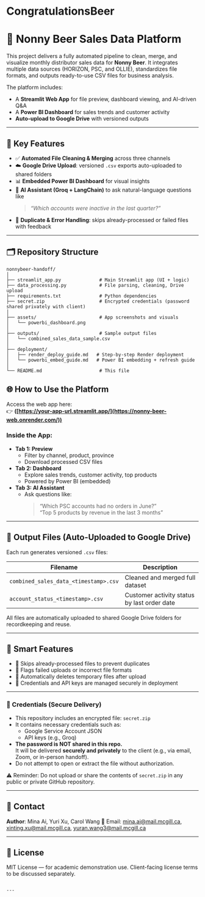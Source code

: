 # CongratulationsBeer

# 🍺 Nonny Beer Sales Data Platform

This project delivers a fully automated pipeline to clean, merge, and visualize monthly distributor sales data for **Nonny Beer**. It integrates multiple data sources (HORIZON, PSC, and OLLIE), standardizes file formats, and outputs ready-to-use CSV files for business analysis.

The platform includes:
- A **Streamlit Web App** for file preview, dashboard viewing, and AI-driven Q&A
- A **Power BI Dashboard** for sales trends and customer activity
- **Auto-upload to Google Drive** with versioned outputs

---

## 🚀 Key Features

- ✅ **Automated File Cleaning & Merging** across three channels
- ☁️ **Google Drive Upload**: versioned `.csv` exports auto-uploaded to shared folders
- 📊 **Embedded Power BI Dashboard** for visual insights
- 🤖 **AI Assistant (Groq + LangChain)** to ask natural-language questions like  
  > *“Which accounts were inactive in the last quarter?”*
- 📁 **Duplicate & Error Handling**: skips already-processed or failed files with feedback

---

## 🗂️ Repository Structure

```
nonnybeer-handoff/
│
├── streamlit_app.py              # Main Streamlit app (UI + logic)
├── data_processing.py            # File parsing, cleaning, Drive upload
├── requirements.txt              # Python dependencies
├── secret.zip                    # Encrypted credentials (password shared privately with client)
│
├── assets/                       # App screenshots and visuals
│   └── powerbi_dashboard.png
│
├── outputs/                      # Sample output files
│   └── combined_sales_data_sample.csv
│
├── deployment/
│   ├── render_deploy_guide.md   # Step-by-step Render deployment
│   └── powerbi_embed_guide.md   # Power BI embedding + refresh guide
│
└── README.md                     # This file
```

## 🌐 How to Use the Platform

Access the web app here:  
👉 **([https://your-app-url.streamlit.app/](https://nonny-beer-web.onrender.com/))**

### Inside the App:

- **Tab 1: Preview**
  - Filter by channel, product, province
  - Download processed CSV files
- **Tab 2: Dashboard**
  - Explore sales trends, customer activity, top products
  - Powered by Power BI (embedded)
- **Tab 3: AI Assistant**
  - Ask questions like:  
    > “Which PSC accounts had no orders in June?”  
    > “Top 5 products by revenue in the last 3 months”

---

## 📁 Output Files (Auto-Uploaded to Google Drive)

Each run generates versioned `.csv` files:

| Filename | Description |
|----------|-------------|
| `combined_sales_data_<timestamp>.csv` | Cleaned and merged full dataset |
| `account_status_<timestamp>.csv`     | Customer activity status by last order date |

All files are automatically uploaded to shared Google Drive folders for recordkeeping and reuse.

---

## 🧠 Smart Features

- 🔁 Skips already-processed files to prevent duplicates
- 🚫 Flags failed uploads or incorrect file formats
- 🧹 Automatically deletes temporary files after upload
- 🔐 Credentials and API keys are managed securely in deployment

---
### 🔐 Credentials (Secure Delivery)

- This repository includes an encrypted file: `secret.zip`
- It contains necessary credentials such as:
  - Google Service Account JSON
  - API keys (e.g., Groq)
- **The password is NOT shared in this repo.**  
  It will be delivered **securely and privately** to the client (e.g., via email, Zoom, or in-person handoff).
- Do not attempt to open or extract the file without authorization.

⚠️ Reminder: Do not upload or share the contents of `secret.zip` in any public or private GitHub repository.

---

## 🙋 Contact

**Author**: Mina Ai, Yuri Xu, Carol Wang
📧 Email: mina.ai@mail.mcgill.ca, xinting.xu@mail.mcgill.ca, yuran.wang3@mail.mcgill.ca

---

## 📄 License

MIT License — for academic demonstration use. Client-facing license terms to be discussed separately.
```

---
